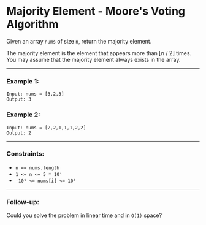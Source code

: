 # Majority Element - Moore's Voting Algorithm

Given an array `nums` of size `n`, return the majority element.

The majority element is the element that appears more than ⌊n / 2⌋ times. You may assume that the majority element always exists in the array.

---

### Example 1:
```
Input: nums = [3,2,3]
Output: 3
```

### Example 2:
```
Input: nums = [2,2,1,1,1,2,2]
Output: 2
```

---

### Constraints:
- `n == nums.length`
- `1 <= n <= 5 * 10⁴`
- `-10⁹ <= nums[i] <= 10⁹`

---

### Follow-up:
Could you solve the problem in linear time and in `O(1)` space?